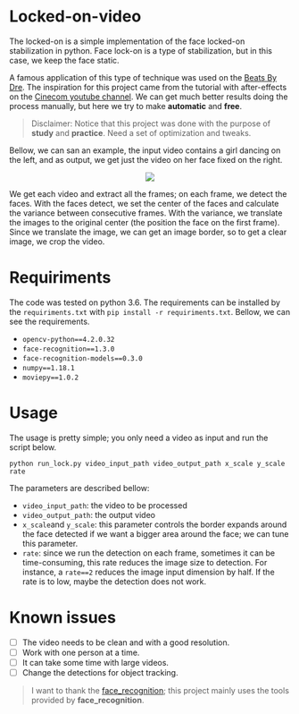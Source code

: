 # Locked-on-video

The locked-on is a simple implementation of the face locked-on stabilization in python. Face lock-on is a type of stabilization, but in this case, we keep the face static. 

A famous application of this type of technique was used on the [Beats By Dre](https://www.youtube.com/watch?v=Dd1VIeTMGQs). The inspiration for this project came from the tutorial with after-effects on the [Cinecom youtube channel](https://www.youtube.com/watch?v=Z2dTgRbN-3E).  We can get much better results doing the process manually, but here we try to make **automatic** and **free**. 


>Disclaimer: Notice that this project was done with the purpose of **study** and **practice**. Need a set of optimization and tweaks. 

Bellow, we can san an example, the input video contains a girl dancing on the left, and as output, we get just the video on her face fixed on the right.

<p align="center">

  <img  src="joined.gif">

</p>

We get each video and extract all the frames; on each frame, we detect the faces. With the faces detect, we set the center of the faces and calculate the variance between consecutive frames.  With the variance, we translate the images to the original center (the position the face on the first frame). Since we translate the image, we can get an image border, so to get a clear image, we crop the video.

# Requiriments

The code was tested on python 3.6. The requirements can be installed by the `requiriments.txt` with `pip install -r requiriments.txt`. Bellow, we can see the requirements.

 - `opencv-python==4.2.0.32`
 - `face-recognition==1.3.0`
 - `face-recognition-models==0.3.0`
 - `numpy==1.18.1`
 - `moviepy==1.0.2`

# Usage

The usage is pretty simple; you only need a video as input and run the script below.

`python run_lock.py video_input_path video_output_path x_scale y_scale rate`

The parameters are described bellow:

 - `video_input_path`: the video to be processed
 - `video_output_path`: the output video
 - `x_scale`and `y_scale`: this parameter controls the border expands around the face detected if we want a bigger area around the face; we can tune this parameter.
 - `rate`: since we run the detection on each frame, sometimes it can be time-consuming, this rate reduces the image size to detection. For instance, a `rate==2` reduces the image input dimension by half. If the rate is to low, maybe the detection does not work.
 
# Known issues

 - [ ] The video needs to be clean and with a good resolution. 
 - [ ] Work with one person at a time.
 - [ ] It can take some time with large videos.
 - [ ] Change the detections for object tracking.
 
>I want to thank the [face_recognition](https://github.com/ageitgey/face_recognition); this project mainly uses the tools provided by **face_recognition**. 
